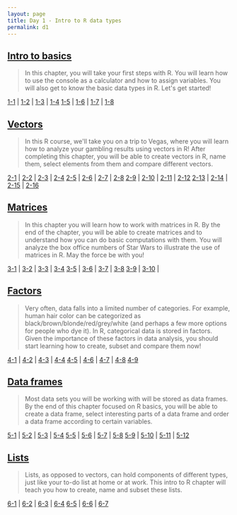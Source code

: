 ```yaml
---
layout: page
title: Day 1 - Intro to R data types
permalink: d1
---
```


## [Intro to basics](Day1/1-1.html)

> In this chapter, you will take your first steps with R. You will learn how to use the console as a calculator and how to assign variables. You will also get to know the basic data types in R. Let's get started!

[1-1](Day1/1-1.html) | [1-2](Day1/1-2.html) | [1-3](Day1/1-3.html) | [1-4](Day1/1-4.html) 
[1-5](Day1/1-5.html) | [1-6](Day1/1-6.html) | [1-7](Day1/1-7.html) | [1-8](Day1/1-8.html)

## [Vectors](Day1/2-1.html)

> In this R course, we'll take you on a trip to Vegas, where you will learn how to analyze your gambling results using vectors in R! After completing this chapter, you will be able to create vectors in R, name them, select elements from them and compare different vectors.

[2-1](Day1/2-1.html) | [2-2](Day1/2-2.html) | [2-3](Day1/2-3.html) | [2-4](Day1/2-4.html) 
[2-5](Day1/2-5.html) | [2-6](Day1/2-6.html) | [2-7](Day1/2-7.html) | [2-8](Day1/2-8.html) 
[2-9](Day1/2-9.html) | [2-10](Day1/2-10.html) | [2-11](Day1/2-11.html) | [2-12](Day1/2-12.html) 
[2-13](Day1/2-13.html) | [2-14](Day1/2-14.html) | [2-15](Day1/2-15.html) | [2-16](Day1/2-16.html)

## [Matrices](Day1/3-1.html)

> In this chapter you will learn how to work with matrices in R. By the end of the chapter, you will be able to create matrices and to understand how you can do basic computations with them. You will analyze the box office numbers of Star Wars to illustrate the use of matrices in R. May the force be with you!

[3-1](Day1/3-1.html) | [3-2](Day1/3-2.html) | [3-3](Day1/3-3.html) | [3-4](Day1/3-4.html) 
[3-5](Day1/3-5.html) | [3-6](Day1/3-6.html) | [3-7](Day1/3-7.html) | [3-8](Day1/3-8.html) 
[3-9](Day1/3-9.html) | [3-10](Day1/3-10.html) | 

## [Factors](Day1/4-1.html)

> Very often, data falls into a limited number of categories. For example, human hair color can be categorized as black/brown/blonde/red/grey/white (and perhaps a few more options for people who dye it). In R, categorical data is stored in factors. Given the importance of these factors in data analysis, you should start learning how to create, subset and compare them now!

[4-1](Day1/4-1.html) | [4-2](Day1/4-2.html) | [4-3](Day1/4-3.html) | [4-4](Day1/4-4.html) 
[4-5](Day1/4-5.html) | [4-6](Day1/4-6.html) | [4-7](Day1/4-7.html) | [4-8](Day1/4-8.html) 
[4-9](Day1/4-9.html) 

## [Data frames](Day1/5-1.html)

> Most data sets you will be working with will be stored as data frames. By the end of this chapter focused on R basics, you will be able to create a data frame, select interesting parts of a data frame and order a data frame according to certain variables.

[5-1](Day1/5-1.html) | [5-2](Day1/5-2.html) | [5-3](Day1/5-3.html) | [5-4](Day1/5-4.html) 
[5-5](Day1/5-5.html) | [5-6](Day1/5-6.html) | [5-7](Day1/5-7.html) | [5-8](Day1/5-8.html) 
[5-9](Day1/5-9.html) | [5-10](Day1/5-10.html) | [5-11](Day1/5-11.html) | [5-12](Day1/5-12.html) 

## [Lists](Day1/6-1.html)

> Lists, as opposed to vectors, can hold components of different types, just like your to-do list at home or at work. This intro to R chapter will teach you how to create, name and subset these lists.

[6-1](Day1/6-1.html) | [6-2](Day1/6-2.html) | [6-3](Day1/6-3.html) | [6-4](Day1/6-4.html) 
[6-5](Day1/6-5.html) | [6-6](Day1/6-6.html) | [6-7](Day1/6-7.html) 
